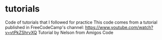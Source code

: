 # tutorials
Code of tutorials that I followed for practice
This code comes from a tutorial published in FreeCodeCamp's channel: https://www.youtube.com/watch?v=vtPkZShrvXQ
Tutorial by Nelson from Amigos Code
